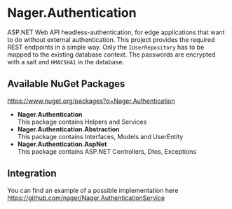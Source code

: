 # Nager.Authentication
ASP.NET Web API headless-authentication, for edge applications that want to do without external authentication.
This project provides the required REST endpoints in a simple way. 
Only the `IUserRepository` has to be mapped to the existing database context. The passwords are encrypted with a salt and `HMACSHA1` in the database.

## Available NuGet Packages
https://www.nuget.org/packages?q=Nager.Authentication

- **Nager.Authentication**<br>
  This package contains Helpers and Services
- **Nager.Authentication.Abstraction**<br>
  This package contains Interfaces, Models and UserEntity
- **Nager.Authentication.AspNet**<br>
  This package contains ASP.NET Controllers, Dtos, Exceptions

## Integration

You can find an example of a possible implementation here https://github.com/nager/Nager.AuthenticationService
